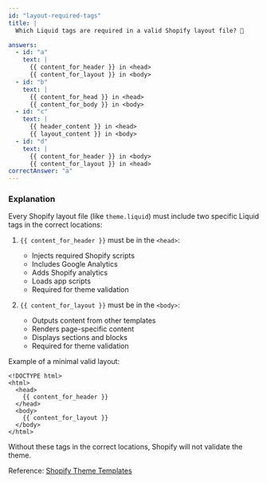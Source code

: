 ```yaml
---
id: "layout-required-tags"
title: |
  Which Liquid tags are required in a valid Shopify layout file? 📄

answers:
  - id: "a"
    text: |
      {{ content_for_header }} in <head>
      {{ content_for_layout }} in <body>
  - id: "b"
    text: |
      {{ content_for_head }} in <head>
      {{ content_for_body }} in <body>
  - id: "c"
    text: |
      {{ header_content }} in <head>
      {{ layout_content }} in <body>
  - id: "d"
    text: |
      {{ content_for_header }} in <body>
      {{ content_for_layout }} in <head>
correctAnswer: "a"
---
```


### Explanation

Every Shopify layout file (like `theme.liquid`) must include two specific Liquid tags in the correct locations:

1. `{{ content_for_header }}` must be in the `<head>`:
   - Injects required Shopify scripts
   - Includes Google Analytics
   - Adds Shopify analytics
   - Loads app scripts
   - Required for theme validation

2. `{{ content_for_layout }}` must be in the `<body>`:
   - Outputs content from other templates
   - Renders page-specific content
   - Displays sections and blocks
   - Required for theme validation

Example of a minimal valid layout:
```liquid
<!DOCTYPE html>
<html>
  <head>
    {{ content_for_header }}
  </head>
  <body>
    {{ content_for_layout }}
  </body>
</html>
```

Without these tags in the correct locations, Shopify will not validate the theme.

Reference: [Shopify Theme Templates](https://shopify.dev/themes/architecture/templates) 